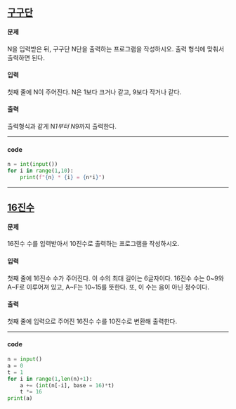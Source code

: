 ## [구구단](https://www.acmicpc.net/problem/2739)

#### 문제

N을 입력받은 뒤, 구구단 N단을 출력하는 프로그램을 작성하시오. 출력 형식에 맞춰서 출력하면 된다.

#### 입력

첫째 줄에 N이 주어진다. N은 1보다 크거나 같고, 9보다 작거나 같다.

#### 출력

출력형식과 같게 N*1부터 N*9까지 출력한다.

----

#### code

~~~python
n = int(input())
for i in range(1,10):
    print(f"{n} * {i} = {n*i}")
~~~

---



## [16진수](https://www.acmicpc.net/problem/1550)

#### 문제

16진수 수를 입력받아서 10진수로 출력하는 프로그램을 작성하시오.

#### 입력

첫째 줄에 16진수 수가 주어진다. 이 수의 최대 길이는 6글자이다. 16진수 수는 0~9와 A~F로 이루어져 있고, A~F는 10~15를 뜻한다. 또, 이 수는 음이 아닌 정수이다.

#### 출력

첫째 줄에 입력으로 주어진 16진수 수를 10진수로 변환해 출력한다.

---

####  code

~~~python
n = input()
a = 0
t = 1
for i in range(1,len(n)+1):
    a += (int(n[-i], base = 16)*t)
    t *= 16
print(a)
~~~

